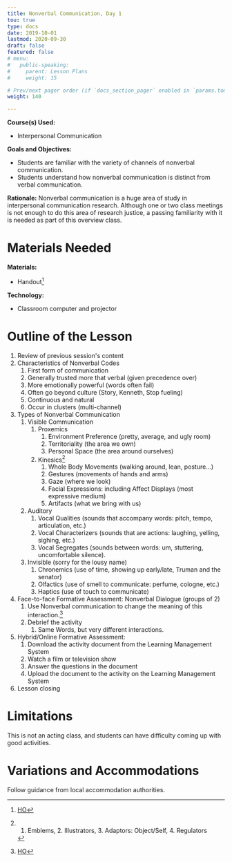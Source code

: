 ```yaml
---
title: Nonverbal Communication, Day 1
tou: true
type: docs
date: 2019-10-01
lastmod: 2020-09-30
draft: false
featured: false
# menu:
#   public-speaking:
#     parent: Lesson Plans
#     weight: 15

# Prev/next pager order (if `docs_section_pager` enabled in `params.toml`)
weight: 140

---
```


**Course(s) Used:**

* Interpersonal Communication

**Goals and Objectives:**

* Students are familiar with the variety of channels of nonverbal communication.
* Students understand how nonverbal communication is distinct from verbal communication.

**Rationale:** Nonverbal communication is a huge area of study in interpersonal
communication research. Although one or two class meetings is not enough to do
this area of research justice, a passing familiarity with it is needed as part
of this overview class.

# Materials Needed

**Materials:**

* Handout[^ho-script]

**Technology:**

* Classroom computer and projector

# Outline of the Lesson

1.  Review of previous session's content
2.  Characteristics of Nonverbal Codes
    1.  First form of communication
    2.  Generally trusted more that verbal (given precedence over)
    3.  More emotionally powerful (words often fail)
    4.  Often go beyond culture (Story, Kenneth, Stop fueling)
    5.  Continuous and natural
    6.  Occur in clusters (multi-channel)
3.  Types of Nonverbal Communication
    1.  Visible Communication
        1.  Proxemics
            1.  Environment Preference (pretty, average, and ugly room)
            2.  Territoriality (the area we own)
            3.  Personal Space (the area around ourselves)
        2.  Kinesics[^4-functions]
            1.  Whole Body Movements (walking around, lean, posture…)
            2.  Gestures (movements of hands and arms)
            3.  Gaze (where we look)
            4.  Facial Expressions: including Affect Displays (most expressive medium)
            5.  Artifacts (what we bring with us)
    2.  Auditory
        1. Vocal Qualities (sounds that accompany words: pitch, tempo, articulation, etc.)
        2. Vocal Characterizers (sounds that are actions: laughing, yelling, sighing, etc.)
        3. Vocal Segregates (sounds between words: um, stuttering, uncomfortable silence).
    3.  Invisible (sorry for the lousy name)
        1. Chronemics (use of time, showing up early/late, Truman and the senator)
        2. Olfactics (use of smell to communicate: perfume, cologne, etc.)
        3. Haptics (use of touch to communicate)
6.  Face-to-face Formative Assessment: Nonverbal Dialogue (groups of 2)
    1.  Use Nonverbal communication to change the meaning of this interaction.[^ho-script]
    2.  Debrief the activity
        1.  Same Words, but very different interactions.
7.  Hybrid/Online Formative Assessment:
    1.  Download the activity document from the Learning Management System
    2.  Watch a film or television show
    3.  Answer the questions in the document
    4.  Upload the document to the activity on the Learning Management System
9.  Lesson closing

[^ho-script]: [HO](/course/interpersonal/handout/nonverbal-interaction-script.pdf)
[^4-functions]: 1. Emblems, 2. Illustrators, 3. Adaptors: Object/Self, 4. Regulators 

# Limitations

This is not an acting class, and students can have difficulty coming up with good activities.

<!--
# Debrief
-->

# Variations and Accommodations

Follow guidance from local accommodation authorities.

<!-- End Notes -->

<!-- Previous Versions:

   v#   | Date       | Modifications
  ------|:-----------|:-------------
  v0.01 | 2020-09-30 | updated format, and for Canvas. Added formative assessment
  v0.00 | 2019-10-02 | Initial Version

-->
